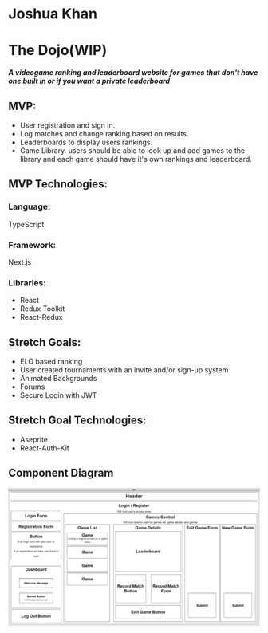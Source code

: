 # Joshua Khan

# The Dojo(WIP)

**_A videogame ranking and leaderboard website for games that don't have one built in or if you want a private leaderboard_**

## MVP:
* User registration and sign in.
* Log matches and change ranking based on results.
* Leaderboards to display users rankings.
* Game Library. users should be able to look up and add games to the library and each game should have it's own rankings and leaderboard.

## MVP Technologies: 
### Language:
TypeScript 
### Framework:
Next.js
### Libraries:
* React
* Redux Toolkit
* React-Redux

## Stretch Goals:
* ELO based ranking
* User created tournaments with an invite and/or sign-up system
* Animated Backgrounds
* Forums
* Secure Login with JWT

## Stretch Goal Technologies:
* Aseprite
* React-Auth-Kit

## Component Diagram

![Component Diagram](Capstone.drawio.png)
